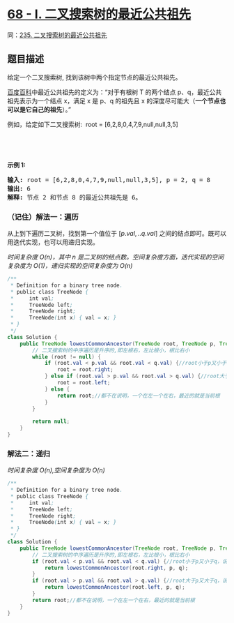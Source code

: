 # [68 - I. 二叉搜索树的最近公共祖先](https://leetcode.cn/problems/er-cha-sou-suo-shu-de-zui-jin-gong-gong-zu-xian-lcof/)
同：[235. 二叉搜索树的最近公共祖先](https://leetcode.cn/problems/lowest-common-ancestor-of-a-binary-search-tree/description/)
## 题目描述

<p>给定一个二叉搜索树, 找到该树中两个指定节点的最近公共祖先。</p>

<p><a href="https://baike.baidu.com/item/%E6%9C%80%E8%BF%91%E5%85%AC%E5%85%B1%E7%A5%96%E5%85%88/8918834?fr=aladdin" target="_blank">百度百科</a>中最近公共祖先的定义为：&ldquo;对于有根树 T 的两个结点 p、q，最近公共祖先表示为一个结点 x，满足 x 是 p、q 的祖先且 x 的深度尽可能大（<strong>一个节点也可以是它自己的祖先</strong>）。&rdquo;</p>

<p>例如，给定如下二叉搜索树:&nbsp; root =&nbsp;[6,2,8,0,4,7,9,null,null,3,5]</p>

<p><img alt="" src="https://fastly.jsdelivr.net/gh/doocs/leetcode@main/lcof/%E9%9D%A2%E8%AF%95%E9%A2%9868%20-%20I.%20%E4%BA%8C%E5%8F%89%E6%90%9C%E7%B4%A2%E6%A0%91%E7%9A%84%E6%9C%80%E8%BF%91%E5%85%AC%E5%85%B1%E7%A5%96%E5%85%88/images/binarysearchtree_improved.png"></p>
<img alt="" src="https://fastly.jsdelivr.net/gh/doocs/leetcode@main/lcof/%E9%9D%A2%E8%AF%95%E9%A2%9868%20-%20I.%20%E4%BA%8C%E5%8F%89%E6%90%9C%E7%B4%A2%E6%A0%91%E7%9A%84%E6%9C%80%E8%BF%91%E5%85%AC%E5%85%B1%E7%A5%96%E5%85%88/images/binarysearchtree_improved.png">
<p>&nbsp;</p>

<p><strong>示例 1:</strong></p>

<pre><strong>输入:</strong> root = [6,2,8,0,4,7,9,null,null,3,5], p = 2, q = 8
<strong>输出:</strong> 6
<strong>解释:</strong> 节点 2 和节点 8 的最近公共祖先是 6。
</pre>
### （记住）解法一：遍历

从上到下遍历二叉树，找到第一个值位于 $[p.val,.. q.val]$ 之间的结点即可。既可以用迭代实现，也可以用递归实现。

*时间复杂度 $O(n)$，其中 $n$ 是二叉树的结点数。空间复杂度方面，迭代实现的空间复杂度为 $O(1)$，递归实现的空间复杂度为 $O(n)$*
```java
/**
 * Definition for a binary tree node.
 * public class TreeNode {
 *     int val;
 *     TreeNode left;
 *     TreeNode right;
 *     TreeNode(int x) { val = x; }
 * }
 */
class Solution {
    public TreeNode lowestCommonAncestor(TreeNode root, TreeNode p, TreeNode q) {
        // 二叉搜索树的中序遍历是升序的,即左根右，左比根小，根比右小
        while (root != null) {
            if (root.val < p.val && root.val < q.val) {//root小于p又小于q，说明在右子树
                root = root.right;
            } else if (root.val > p.val && root.val > q.val) {//root大于p又大于q，说明在左子树
                root = root.left;
            } else {
                return root;//都不在说明，一个在左一个在右，最近的就是当前根
            }
        }
        
        return null;
    }
}
```

### 解法二：递归
*时间复杂度 $O(n)$,空间复杂度为 $O(n)$*
```java
/**
 * Definition for a binary tree node.
 * public class TreeNode {
 *     int val;
 *     TreeNode left;
 *     TreeNode right;
 *     TreeNode(int x) { val = x; }
 * }
 */
class Solution {
    public TreeNode lowestCommonAncestor(TreeNode root, TreeNode p, TreeNode q) {
        // 二叉搜索树的中序遍历是升序的,即左根右，左比根小，根比右小
        if (root.val < p.val && root.val < q.val) {//root小于p又小于q，说明在右子树
            return lowestCommonAncestor(root.right, p, q);
        }
        if (root.val > p.val && root.val > q.val) {//root大于p又大于q，说明在左子树
            return lowestCommonAncestor(root.left, p, q);
        }
        return root;//都不在说明，一个在左一个在右，最近的就是当前根
    }
}
```
